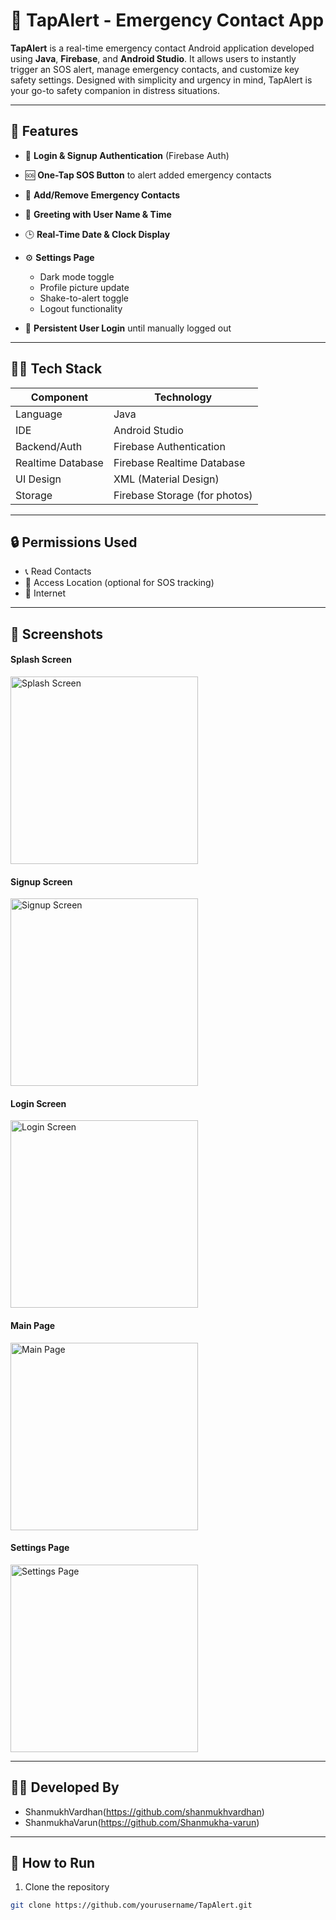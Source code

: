 # 🚨 TapAlert - Emergency Contact App

**TapAlert** is a real-time emergency contact Android application developed using **Java**, **Firebase**, and **Android Studio**. It allows users to instantly trigger an SOS alert, manage emergency contacts, and customize key safety settings. Designed with simplicity and urgency in mind, TapAlert is your go-to safety companion in distress situations.

---

## 📱 Features

- 🔐 **Login & Signup Authentication** (Firebase Auth)
- 🆘 **One-Tap SOS Button** to alert added emergency contacts
- 👥 **Add/Remove Emergency Contacts**
- 👋 **Greeting with User Name & Time**
- 🕒 **Real-Time Date & Clock Display**
- ⚙️ **Settings Page**  
  - Dark mode toggle  
  - Profile picture update  
  - Shake-to-alert toggle  
  - Logout functionality

- 🚀 **Persistent User Login** until manually logged out

---

## 🧑‍💻 Tech Stack

| Component          | Technology                  |
|-------------------|-----------------------------|
| Language           | Java                        |
| IDE                | Android Studio              |
| Backend/Auth       | Firebase Authentication     |
| Realtime Database  | Firebase Realtime Database  |
| UI Design          | XML (Material Design)       |
| Storage            | Firebase Storage (for photos) |

---

## 🔒 Permissions Used

- 📞 Read Contacts  
- 📍 Access Location (optional for SOS tracking)
- 📶 Internet

---

## 📸 Screenshots

#### Splash Screen  
<img src="splash_screen.jpg" alt="Splash Screen" width="300"/>

#### Signup Screen  
<img src="assets/signup_screen.png" alt="Signup Screen" width="300"/>

#### Login Screen  
<img src="assets/login_screen.png" alt="Login Screen" width="300"/>

#### Main Page  
<img src="assets/main_screen.png" alt="Main Page" width="300"/>

#### Settings Page  
<img src="assets/settings_screen.png" alt="Settings Page" width="300"/>


---


## 👨‍💻 Developed By

- ShanmukhVardhan(https://github.com/shanmukhvardhan)
- ShanmukhaVarun(https://github.com/Shanmukha-varun)

---

## 🔧 How to Run

1. Clone the repository
```bash
git clone https://github.com/yourusername/TapAlert.git


